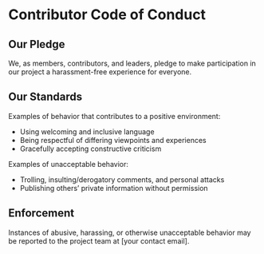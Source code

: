 # Contributor Code of Conduct

## Our Pledge
We, as members, contributors, and leaders, pledge to make participation in our project a harassment-free experience for everyone.

## Our Standards
Examples of behavior that contributes to a positive environment:
- Using welcoming and inclusive language
- Being respectful of differing viewpoints and experiences
- Gracefully accepting constructive criticism

Examples of unacceptable behavior:
- Trolling, insulting/derogatory comments, and personal attacks
- Publishing others’ private information without permission

## Enforcement
Instances of abusive, harassing, or otherwise unacceptable behavior may be reported to the project team at [your contact email].
